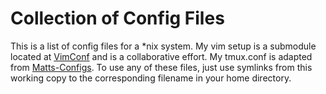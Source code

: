 Collection of Config Files
==========================

This is a list of config files for a \*nix system.
My vim setup is a submodule located at [VimConf](https://github.com/beardedprojamz/VimConf "VimConf") and is a collaborative effort.
My tmux.conf is adapted from [Matts-Configs](https://github.com/mathom/Matts-Configs "Matts-Configs").
To use any of these files, just use symlinks from this working copy to the corresponding filename in your home directory.

